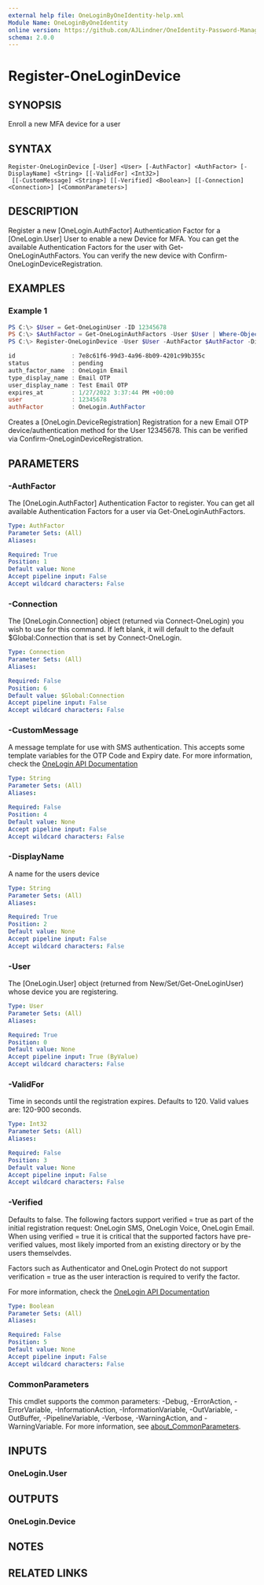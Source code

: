 ```yaml
---
external help file: OneLoginByOneIdentity-help.xml
Module Name: OneLoginByOneIdentity
online version: https://github.com/AJLindner/OneIdentity-Password-Manager-OneLogin-Integration/blob/master/Docs/Register-OneLoginDevice.md
schema: 2.0.0
---
```


# Register-OneLoginDevice

## SYNOPSIS
Enroll a new MFA device for a user

## SYNTAX

```
Register-OneLoginDevice [-User] <User> [-AuthFactor] <AuthFactor> [-DisplayName] <String> [[-ValidFor] <Int32>]
 [[-CustomMessage] <String>] [[-Verified] <Boolean>] [[-Connection] <Connection>] [<CommonParameters>]
```

## DESCRIPTION
Register a new [OneLogin.AuthFactor] Authentication Factor for a [OneLogin.User] User to enable a new Device for MFA. You can get the available Authentication Factors for the user with Get-OneLoginAuthFactors. You can verify the new device with Confirm-OneLoginDeviceRegistration.

## EXAMPLES

### Example 1
```powershell
PS C:\> $User = Get-OneLoginUser -ID 12345678
PS C:\> $AuthFactor = Get-OneLoginAuthFactors -User $User | Where-Object name -eq "Email OTP"
PS C:\> Register-OneLoginDevice -User $User -AuthFactor $AuthFactor -DisplayName "Test Email OTP"

id                : 7e8c61f6-99d3-4a96-8b09-4201c99b355c
status            : pending
auth_factor_name  : OneLogin Email
type_display_name : Email OTP
user_display_name : Test Email OTP
expires_at        : 1/27/2022 3:37:44 PM +00:00
user              : 12345678
authFactor        : OneLogin.AuthFactor
```

Creates a [OneLogin.DeviceRegistration] Registration for a new Email OTP device/authentication method for the User 12345678. This can be verified via Confirm-OneLoginDeviceRegistration.

## PARAMETERS

### -AuthFactor
The [OneLogin.AuthFactor] Authentication Factor to register. You can get all available Authentication Factors for a user via Get-OneLoginAuthFactors.

```yaml
Type: AuthFactor
Parameter Sets: (All)
Aliases:

Required: True
Position: 1
Default value: None
Accept pipeline input: False
Accept wildcard characters: False
```

### -Connection
The [OneLogin.Connection] object (returned via Connect-OneLogin) you wish to use for this command. If left blank, it will default to the default $Global:Connection that is set by Connect-OneLogin.

```yaml
Type: Connection
Parameter Sets: (All)
Aliases:

Required: False
Position: 6
Default value: $Global:Connection
Accept pipeline input: False
Accept wildcard characters: False
```

### -CustomMessage
A message template for use with SMS authentication. This accepts some template variables for the OTP Code and Expiry date. For more information, check the [OneLogin API Documentation](https://developers.onelogin.com/api-docs/2/multi-factor-authentication/enroll-factor)

```yaml
Type: String
Parameter Sets: (All)
Aliases:

Required: False
Position: 4
Default value: None
Accept pipeline input: False
Accept wildcard characters: False
```

### -DisplayName
A name for the users device

```yaml
Type: String
Parameter Sets: (All)
Aliases:

Required: True
Position: 2
Default value: None
Accept pipeline input: False
Accept wildcard characters: False
```

### -User
The [OneLogin.User] object (returned from New/Set/Get-OneLoginUser) whose device you are registering.

```yaml
Type: User
Parameter Sets: (All)
Aliases:

Required: True
Position: 0
Default value: None
Accept pipeline input: True (ByValue)
Accept wildcard characters: False
```

### -ValidFor
Time in seconds until the registration expires. Defaults to 120. Valid values are: 120-900 seconds.

```yaml
Type: Int32
Parameter Sets: (All)
Aliases:

Required: False
Position: 3
Default value: None
Accept pipeline input: False
Accept wildcard characters: False
```

### -Verified
Defaults to false. The following factors support verified = true as part of the initial registration request: OneLogin SMS, OneLogin Voice, OneLogin Email. When using verified = true it is critical that the supported factors have pre-verified values, most likely imported from an existing directory or by the users themselvdes.

Factors such as Authenticator and OneLogin Protect do not support verification = true as the user interaction is required to verify the factor.

For more information, check the [OneLogin API Documentation](https://developers.onelogin.com/api-docs/2/multi-factor-authentication/enroll-factor)

```yaml
Type: Boolean
Parameter Sets: (All)
Aliases:

Required: False
Position: 5
Default value: None
Accept pipeline input: False
Accept wildcard characters: False
```

### CommonParameters
This cmdlet supports the common parameters: -Debug, -ErrorAction, -ErrorVariable, -InformationAction, -InformationVariable, -OutVariable, -OutBuffer, -PipelineVariable, -Verbose, -WarningAction, and -WarningVariable. For more information, see [about_CommonParameters](http://go.microsoft.com/fwlink/?LinkID=113216).

## INPUTS

### OneLogin.User

## OUTPUTS

### OneLogin.Device
## NOTES

## RELATED LINKS

